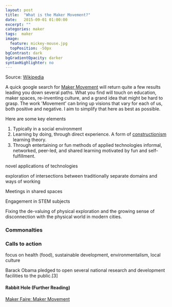 ```yaml
---
layout: post
title:  "What is the Maker Movement?"
date:   2015-09-01 01:00:00
excerpt: ""
categories: maker
tags:  maker
image:
  feature: mickey-mouse.jpg
  topPosition: -50px
bgContrast: dark
bgGradientOpacity: darker
syntaxHighlighter: no
---
```

Source: [Wikipedia](https://en.wikipedia.org/wiki/Mickey_Mouse)

A quick google search for [Maker Movement](https://www.google.com/webhp?&ion=1&espv=2&ie=UTF-8#q=maker%20movement&safe=strict) will return quite a few results leading you down several paths. What you find will touch on education, maker spaces, re-inventing culture, and a grand idea that might be hard to grasp. The work 'Movement' can bring up visions that vary for each of us, both positive and negative. I aim to simplify that here as best as possible.

Here are some key elements

1. Typically in a social environment
2. Learning by doing, through direct experience. A form of [constructionism](https://en.wikipedia.org/wiki/Constructionism_(learning_theory)) learning theory.
3. Through entertaining or fun methods of applied technologies
informal, networked, peer-led, and shared learning motivated by fun and self-fulfillment.

novel applications of technologies

exploration of intersections between traditionally separate domains and ways of working

Meetings in shared spaces

Engagement in STEM subjects

Fixing the de-valuing of physical exploration and the growing sense of disconnection with the physical world in modern cities.


### Commonalties


### Calls to action

focus on health (food), sustainable development, environmentalism, local culture

Barack Obama pledged to open several national research and development facilities to the public.[3]


#### Rabbit Hole (Further Reading)
[Maker Faire: Maker Movement](http://makerfaire.com/maker-movement/)
